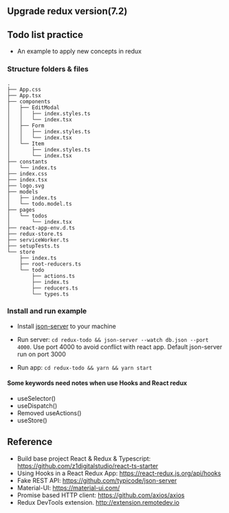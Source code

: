## Upgrade redux version(7.2)

## Todo list practice

- An example to apply new concepts in redux

### Structure folders & files

```
.
├── App.css
├── App.tsx
├── components
│   ├── EditModal
│   │   ├── index.styles.ts
│   │   └── index.tsx
│   ├── Form
│   │   ├── index.styles.ts
│   │   └── index.tsx
│   └── Item
│       ├── index.styles.ts
│       └── index.tsx
├── constants
│   └── index.ts
├── index.css
├── index.tsx
├── logo.svg
├── models
│   ├── index.ts
│   └── todo.model.ts
├── pages
│   └── todos
│       └── index.tsx
├── react-app-env.d.ts
├── redux-store.ts
├── serviceWorker.ts
├── setupTests.ts
└── store
    ├── index.ts
    ├── root-reducers.ts
    └── todo
        ├── actions.ts
        ├── index.ts
        ├── reducers.ts
        └── types.ts
```

### Install and run example

- Install [json-server](https://github.com/typicode/json-server) to your machine

- Run server: `cd redux-todo && json-server --watch db.json --port 4000`. Use port 4000 to avoid conflict with react app. Default json-server run on port 3000

- Run app: `cd redux-todo && yarn && yarn start`

#### Some keywords need notes when use Hooks and React redux

- useSelector()
- useDispatch()
- Removed useActions()
- useStore()

## Reference

- Build base project React & Redux & Typescript: https://github.com/z1digitalstudio/react-ts-starter
- Using Hooks in a React Redux App: https://react-redux.js.org/api/hooks
- Fake REST API: https://github.com/typicode/json-server
- Material-UI: https://material-ui.com/
- Promise based HTTP client: https://github.com/axios/axios
- Redux DevTools extension. http://extension.remotedev.io
